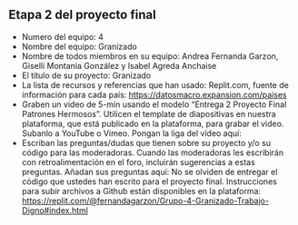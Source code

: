 ## Etapa 2 del proyecto final

- Numero del equipo: 4
- Nombre del equipo: Granizado
- Nombre de todos miembros en su equipo: Andrea Fernanda Garzon, Giselli Montania González y Isabel Agreda Anchaise
- El título de su proyecto: Granizado
- La lista de recursos y referencias que han usado: Replit.com, fuente de información para cada país: https://datosmacro.expansion.com/paises
- Graben un video de 5-min usando el modelo “Entrega 2 Proyecto Final Patrones Hermosos”. Utilicen el template de diapositivas en nuestra plataforma, que está publicado en la plataforma, para grabar el video. Subanlo a YouTube o Vimeo. Pongan la liga del vídeo aquí: 
- Escriban las preguntas/dudas que tienen sobre su proyecto y/o su código para las moderadoras. Cuando las moderadoras les escribirán con retroalimentación en el foro, incluirán sugerencias a estas preguntas. Añadan sus preguntas aquí:
No se olviden de entregar el código que ustedes han escrito para el proyecto final. Instrucciones para subir archivos a Github están disponibles en la plataforma: https://replit.com/@fernandagarzon/Grupo-4-Granizado-Trabajo-Digno#index.html
